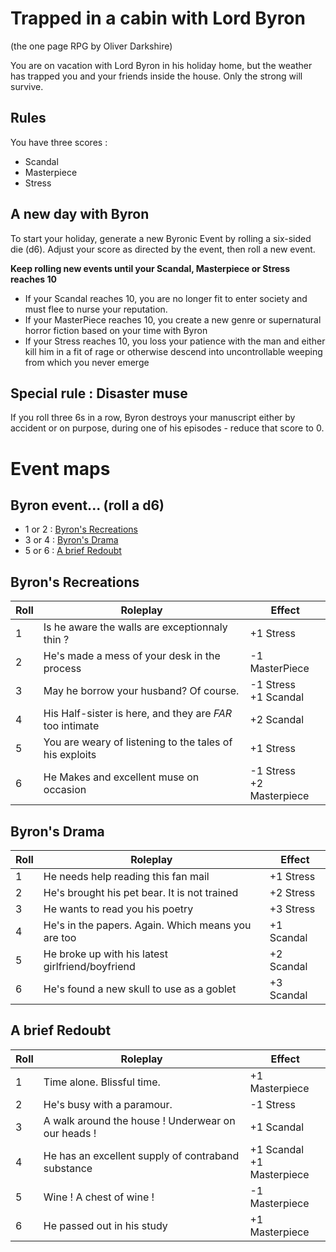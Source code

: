 # Trapped in a cabin with Lord Byron
(the one page RPG by Oliver Darkshire)

You are on vacation with Lord Byron in his holiday home, but the weather has trapped you and your friends inside the house.
Only the strong will survive.

## Rules
You have three scores : 
- Scandal
- Masterpiece
- Stress

## A new day with Byron
To start your holiday, generate a new Byronic Event by rolling a six-sided die (d6). Adjust your score as directed by the event, then roll a new event.

**Keep rolling new events until your Scandal, Masterpiece or Stress reaches 10**

- If your Scandal reaches 10, you are no longer fit to enter society and must flee to nurse your reputation.
- If your MasterPiece reaches 10, you create a new genre or supernatural horror fiction based on your time with Byron
- If your Stress reaches 10, you loss your patience with the man and either kill him in a fit of rage or otherwise descend into uncontrollable weeping from which you never emerge

## Special rule : Disaster muse
If you roll three 6s in a row, Byron destroys your manuscript either by accident or on purpose, during one of his episodes - reduce that score to 0.

# Event maps
## Byron event... (roll a d6)
- 1 or 2 : [Byron's Recreations](#byrons-recreations)
- 3 or 4 : [Byron's Drama](#byrons-drama)
- 5 or 6 : [A brief Redoubt](#a-brief-redoubt)

## Byron's Recreations

| Roll | Roleplay                                                 | Effect                    |
|------|----------------------------------------------------------|---------------------------|
| 1    | Is he aware the walls are exceptionnaly thin ?           | +1 Stress                 |
| 2    | He's made a mess of your desk in the process             | -1 MasterPiece            |
| 3    | May he borrow your husband? Of course.                   | -1 Stress <br> +1 Scandal |
| 4    | His Half-sister is here, and they are *FAR* too intimate | +2 Scandal                |
| 5    | You are weary of listening to the tales of his exploits  | +1 Stress                 |
| 6    | He Makes and excellent muse on occasion                  | -1 Stress <br> +2 Masterpiece |

## Byron's Drama

| Roll | Roleplay                                           | Effect     |
|------|----------------------------------------------------|------------|
| 1    | He needs help reading this fan mail                | +1 Stress  |
| 2    | He's brought his pet bear. It is not trained       | +2 Stress  |
| 3    | He wants to read you his poetry                    | +3 Stress  |
| 4    | He's in the papers. Again. Which means you are too | +1 Scandal |
| 5    | He broke up with his latest girlfriend/boyfriend   | +2 Scandal |
| 6    | He's found a new skull to use as a goblet          | +3 Scandal |

## A brief Redoubt

| Roll | Roleplay                                           | Effect                         |
|------|----------------------------------------------------|--------------------------------|
| 1    | Time alone. Blissful time.                         | +1 Masterpiece                 |
| 2    | He's busy with a paramour.                         | -1 Stress                      |
| 3    | A walk around the house ! Underwear on our heads ! | +1 Scandal                     |
| 4    | He has an excellent supply of contraband substance | +1 Scandal <br> +1 Masterpiece |
| 5    | Wine ! A chest of wine !                           | -1 Masterpiece                 |
| 6    | He passed out in his study                         | +1 Masterpiece                 |